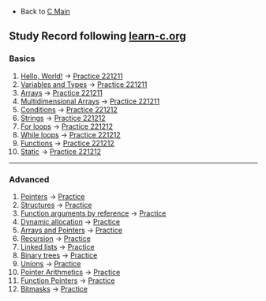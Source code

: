 * Back to [C Main](https://github.com/JoonHyeok-hozy-Kim/program_languages/blob/main/C/c_main.md)

## Study Record following [learn-c.org](https://www.learn-c.org/)

### Basics
1. [Hello, World!](https://www.learn-c.org/en/Hello%2C_World%21) -> [Practice 221211](https://github.com/JoonHyeok-hozy-Kim/program_languages/blob/main/C/learn-c/practices/221211_basic_01.c)
2. [Variables and Types](https://www.learn-c.org/en/Variables_and_Types) -> [Practice 221211](https://github.com/JoonHyeok-hozy-Kim/program_languages/blob/main/C/learn-c/practices/221211_basic_02.c)
3. [Arrays](https://www.learn-c.org/en/Arrays) -> [Practice 221211](https://github.com/JoonHyeok-hozy-Kim/program_languages/blob/main/C/learn-c/practices/221211_basic_03.c)
4. [Multidimensional Arrays](https://www.learn-c.org/en/Multidimensional_Arrays) -> [Practice 221211](https://github.com/JoonHyeok-hozy-Kim/program_languages/blob/main/C/learn-c/practices/221211_basic_04.c)
5. [Conditions](https://www.learn-c.org/en/Conditions) -> [Practice 221212](https://github.com/JoonHyeok-hozy-Kim/program_languages/blob/main/C/learn-c/practices/221212_basic_05.c)
6. [Strings](https://www.learn-c.org/en/Strings) -> [Practice 221212](https://github.com/JoonHyeok-hozy-Kim/program_languages/blob/main/C/learn-c/practices/221212_basic_06.c)
7. [For loops](https://www.learn-c.org/en/For_loops) -> [Practice 221212](https://github.com/JoonHyeok-hozy-Kim/program_languages/blob/main/C/learn-c/practices/221212_basic_07.c)
8. [While loops](https://www.learn-c.org/en/While_loops) -> [Practice 221212](https://github.com/JoonHyeok-hozy-Kim/program_languages/blob/main/C/learn-c/practices/221212_basic_08.c)
9. [Functions](https://www.learn-c.org/en/Functions) -> [Practice 221212](https://github.com/JoonHyeok-hozy-Kim/program_languages/blob/main/C/learn-c/practices/221212_basic_09.c)
10. [Static](https://www.learn-c.org/en/Static) -> [Practice 221212](https://github.com/JoonHyeok-hozy-Kim/program_languages/blob/main/C/learn-c/practices/221212_basic_10.c)

---

### Advanced
1. [Pointers](https://www.learn-c.org/en/Pointers) -> [Practice]()
2. [Structures](https://www.learn-c.org/en/Structures) -> [Practice]()
3. [Function arguments by reference](https://www.learn-c.org/en/Function_arguments_by_reference) -> [Practice]()
4. [Dynamic allocation](https://www.learn-c.org/en/Dynamic_allocation) -> [Practice]()
5. [Arrays and Pointers](https://www.learn-c.org/en/Arrays_and_Pointers) -> [Practice]()
6. [Recursion](https://www.learn-c.org/en/Recursion) -> [Practice]()
7. [Linked lists](https://www.learn-c.org/en/Linked_lists) -> [Practice]()
8. [Binary trees](https://www.learn-c.org/en/Binary_trees) -> [Practice]()
9. [Unions](https://www.learn-c.org/en/Unions) -> [Practice]()
10. [Pointer Arithmetics](https://www.learn-c.org/en/Pointer_Arithmetics) -> [Practice]()
11. [Function Pointers](https://www.learn-c.org/en/Function_Pointers) -> [Practice]()
12. [Bitmasks](https://www.learn-c.org/en/Bitmasks) -> [Practice]()
